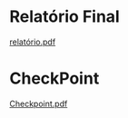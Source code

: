# Relatório Final 
[relatório.pdf](https://github.com/bernardoleite/LPOO1617_T5G12/files/1066708/relatorio.pdf)

# CheckPoint
[Checkpoint.pdf](https://github.com/bernardoleite/LPOO1617_T5G12/files/1066114/Checkpoint.pdf)
